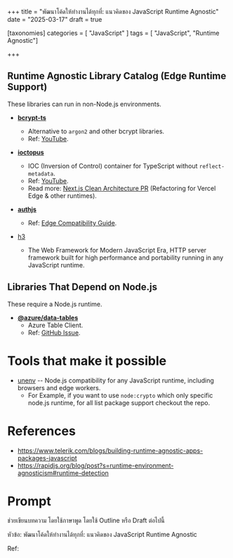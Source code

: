 +++
title = "พัฒนาโค้ดให้ทำงานได้ทุกที่: แนวคิดของ JavaScript Runtime Agnostic"
date = "2025-03-17"
draft = true

[taxonomies]
categories = [ "JavaScript" ]
tags = [ "JavaScript", "Runtime Agnostic"]

+++


## **Runtime Agnostic Library Catalog (Edge Runtime Support)**
These libraries can run in non-Node.js environments.

- **[bcrypt-ts](https://github.com/Mister-Hope/bcrypt-ts)**  
  - Alternative to `argon2` and other bcrypt libraries.  
  - Ref: [YouTube](https://youtu.be/Yliaah4oiZY?t=80).  

- **[ioctopus](https://github.com/Evyweb/ioctopus)**  
  - IOC (Inversion of Control) container for TypeScript without `reflect-metadata`.  
  - Ref: [YouTube](https://www.youtube.com/watch?v=Yliaah4oiZY).  
  - Read more: [Next.js Clean Architecture PR](https://github.com/nikolovlazar/nextjs-clean-architecture/pull/11) (Refactoring for Vercel Edge & other runtimes).  

- **[authjs](https://authjs.dev/guides/edge-compatibility)**  
  - Ref: [Edge Compatibility Guide](https://authjs.dev/guides/edge-compatibility).  
- [h3](https://h3.unjs.io/)
	- The Web Framework for Modern JavaScript Era, HTTP server framework built for high performance and portability running in any JavaScript runtime.

## **Libraries That Depend on Node.js**
These require a Node.js runtime.

- **[@azure/data-tables](https://www.npmjs.com/package/@azure/data-tables)**  
  - Azure Table Client.  
  - Ref: [GitHub Issue](https://github.com/mildronize/lumebot/issues/2).  

# Tools that make it possible
- [unenv](https://github.com/unjs/unenv) -- Node.js compatibility for any JavaScript runtime, including browsers and edge workers.
	- For Example, if you want to use `node:crypto` which only specific node.js runtime, for all list package support checkout the repo.


# References

- https://www.telerik.com/blogs/building-runtime-agnostic-apps-packages-javascript
- https://rapidjs.org/blog/post?s=runtime-environment-agnosticism#runtime-detection


# Prompt

ช่วยเขียนบทความ โดยใช้ภาษาพูด โดยใช้ Outline หรือ Draft ต่อไปนี้

หัวข้อ: พัฒนาโค้ดให้ทำงานได้ทุกที่: แนวคิดของ JavaScript Runtime Agnostic

Ref: